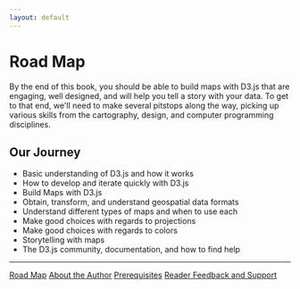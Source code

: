 ```yaml
---
layout: default
---
```


# Road Map

By the end of this book, you should be able to build maps with D3.js that are
engaging, well designed, and will help you tell a story with your data. To get to
that end, we'll need to make several pitstops along the way, picking up various
skills from the cartography, design, and computer programming disciplines.

## Our Journey
- Basic understanding of D3.js and how it works
- How to develop and iterate quickly with D3.js
- Build Maps with D3.js
- Obtain, transform, and understand geospatial data formats
- Understand different types of maps and when to use each
- Make good choices with regards to projections
- Make good choices with regards to colors
- Storytelling with maps
- The D3.js community, documentation, and how to find help


* * *

<div class="chapter-toc">
    <a href="/chapter/00/index.html">Road Map</a>
    <a href="/chapter/00/author.html">About the Author</a>
    <a href="/chapter/00/prerequisites.html">Prerequisites</a>
    <a href="/chapter/00/feedback.html">Reader Feedback and Support</a>
</div>
